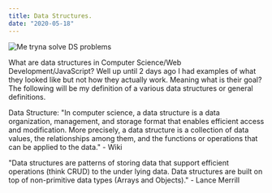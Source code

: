 ```yaml
---
title: Data Structures.
date: "2020-05-18"
---
```

![Me tryna solve DS problems]('./yb.jpg)

What are data structures in Computer Science/Web Development/JavaScript? Well up until 2 days ago I had examples of what they looked like but not how they actually work. Meaning what is their goal? The following will be my definition of a various data structures or general definitions.

Data Structure:
"In computer science, a data structure is a data organization, management, and storage format that enables efficient access and modification. More precisely, a data structure is a collection of data values, the relationships among them, and the functions or operations that can be applied to the data." - Wiki

"Data structures are patterns of storing data that support efficient operations (think CRUD) to the under lying data. Data structures are built on top of non-primitive data types (Arrays and Objects)." - Lance Merrill